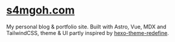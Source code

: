 # [s4mgoh.com](https://s4mgoh.com)

My personal blog & portfolio site. Built with Astro, Vue, MDX and TailwindCSS,
theme & UI partly inspired by
[hexo-theme-redefine](https://github.com/EvanNotFound/hexo-theme-redefine).
